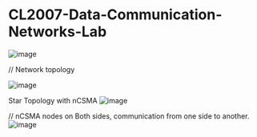 # CL2007-Data-Communication-Networks-Lab

![image](https://user-images.githubusercontent.com/93876775/177029957-35b00dc6-65f3-498c-b899-dbd1d8d2d94c.png)

// Network topology

![image](https://user-images.githubusercontent.com/93876775/177029909-0106bce2-06c1-4d06-83c3-fa0545a492f7.png)


Star Topology with nCSMA
![image](https://user-images.githubusercontent.com/93876775/177029900-5f7d3511-3666-46cf-a1d1-75727c8a204b.png)


//
nCSMA nodes on Both sides, communication from one side to another.
![image](https://user-images.githubusercontent.com/93876775/177029917-1c87ce30-64cc-4339-96f5-85e4a832e9ac.png)

    
    
    
    
